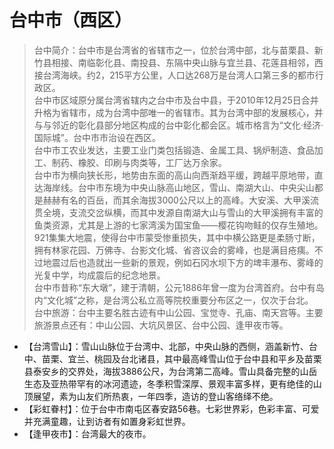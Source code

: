 # 台中市（西区）
> 台中简介：台中市是台湾省的省辖市之一，位於台湾中部，北与苗栗县、新竹县相接、南临彰化县、南投县、东隔中央山脉与宜兰县、花莲县相邻，西接台湾海峡。约2，215平方公里，人口达268万是台湾人口第三多的都市行政区。  
> 台中市区域原分属台湾省辖内之台中市及台中县，于2010年12月25日合并升格为省辖市，成为台湾中部唯一的省辖市。其为台湾中部的发展核心，并与与邻近的彰化县部分地区构成的台中彰化都会区。城市格言为“文化‧经济‧国际城”。台中市市治设在西区。  
> 台中市工农业发达，主要工业门类包括锻造、金属工具、锅炉制造、食品加工、制药、橡胶、印刷与肉类等，工厂达万余家。  
> 台中市为横向狭长形，地势由东面的高山向西渐趋平缓，跨越平原地带，直达海岸线。台中市东境为中央山脉高山地区，雪山、南湖大山、中央尖山都是赫赫有名的百岳，而其余海拔3000公尺以上的高峰。大安溪、大甲溪流贯全境，支流交岔纵横，而其中发源自南湖大山与雪山的大甲溪拥有丰富的鱼类资源，尤其是上游的七家湾溪为国宝鱼——樱花钩吻鲑的仅存生殖地。  
> 921集集大地震，使得台中市蒙受惨重损失，其中中横公路更是柔肠寸断，拥有林家花园、万佛寺、台影文化城、省咨议会的雾峰，也是满目疮痍。不过地震过后也造就出一些新的景观，例如石冈水坝下方的埤丰瀑布、雾峰的光复中学，均成震后的纪念地景。  
> 台中市昔称“东大墩”，建于清朝，公元1886年曾一度为台湾首府。台中有岛内“文化城”之称，是台湾公私立高等院校重要分布区之一，仅次于台北。
> 台中旅游：台中主要名胜古迹有中山公园、宝觉寺、孔庙、南天宫等。主要旅游景点还有：中山公园、大坑风景区、台中公园、逢甲夜市等。  
  
* 【台湾雪山】：雪山山脉位于台湾中、北部，中央山脉的西侧，涵盖新竹、台中、苗栗、宜兰、桃园及台北诸县，其中最高峰雪山位于台中县和平乡及苗栗县泰安乡的交界处，海拔3886公尺，为台湾第二高峰。雪山具备完整的山岳生态及亚热带罕有的冰河遗迹，冬季积雪深厚、景观丰富多样，更有绝佳的山顶展望，素为山友们所热衷，一年四季，造访的登山客络绎不绝。  
* 【彩虹眷村】：位于台中市南屯区春安路56巷。七彩世界彩，色彩丰富、可爱并充满童趣，让到访者有如置身彩虹世界。  
* 【逢甲夜市】：台湾最大的夜市。